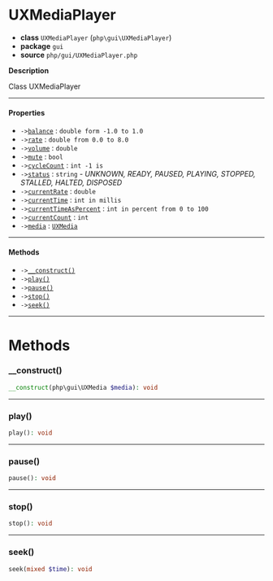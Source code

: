 # UXMediaPlayer

- **class** `UXMediaPlayer` (`php\gui\UXMediaPlayer`)
- **package** `gui`
- **source** `php/gui/UXMediaPlayer.php`

**Description**

Class UXMediaPlayer

---

#### Properties

- `->`[`balance`](#prop-balance) : `double form -1.0 to 1.0`
- `->`[`rate`](#prop-rate) : `double from 0.0 to 8.0`
- `->`[`volume`](#prop-volume) : `double`
- `->`[`mute`](#prop-mute) : `bool`
- `->`[`cycleCount`](#prop-cyclecount) : `int -1 is`
- `->`[`status`](#prop-status) : `string` - _UNKNOWN, READY, PAUSED, PLAYING, STOPPED, STALLED, HALTED, DISPOSED_
- `->`[`currentRate`](#prop-currentrate) : `double`
- `->`[`currentTime`](#prop-currenttime) : `int in millis`
- `->`[`currentTimeAsPercent`](#prop-currenttimeaspercent) : `int in percent from 0 to 100`
- `->`[`currentCount`](#prop-currentcount) : `int`
- `->`[`media`](#prop-media) : [`UXMedia`](https://github.com/jphp-compiler/jphp/blob/master/exts/jphp-gui-ext/api-docs/classes/php/gui/UXMedia.md)

---

#### Methods

- `->`[`__construct()`](#method-__construct)
- `->`[`play()`](#method-play)
- `->`[`pause()`](#method-pause)
- `->`[`stop()`](#method-stop)
- `->`[`seek()`](#method-seek)

---
# Methods

<a name="method-__construct"></a>

### __construct()
```php
__construct(php\gui\UXMedia $media): void
```

---

<a name="method-play"></a>

### play()
```php
play(): void
```

---

<a name="method-pause"></a>

### pause()
```php
pause(): void
```

---

<a name="method-stop"></a>

### stop()
```php
stop(): void
```

---

<a name="method-seek"></a>

### seek()
```php
seek(mixed $time): void
```